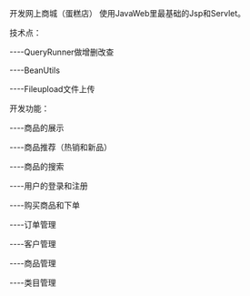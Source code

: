开发网上商城（蛋糕店）
使用JavaWeb里最基础的Jsp和Servlet。

技术点：

----QueryRunner做增删改查

----BeanUtils

----Fileupload文件上传

开发功能：

----商品的展示

----商品推荐（热销和新品）

----商品的搜索

----用户的登录和注册

----购买商品和下单

----订单管理

----客户管理

----商品管理

----类目管理
